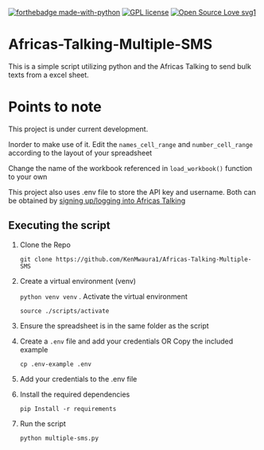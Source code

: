 [![forthebadge made-with-python](http://ForTheBadge.com/images/badges/made-with-python.svg)](https://www.python.org/)
[![GPL license](https://img.shields.io/badge/License-GPL-blue.svg)](http://perso.crans.org/besson/LICENSE.html)
[![Open Source Love svg1](https://badges.frapsoft.com/os/v1/open-source.svg?v=103)](https://github.com/ellerbrock/open-source-badges/)
# Africas-Talking-Multiple-SMS 
This is a simple script utilizing python and the Africas Talking to send bulk texts from a excel sheet.
# Points to note
This project is under current development.

Inorder to make use of it. Edit the `names_cell_range` and `number_cell_range` according to the layout of your spreadsheet

Change the name of the workbook referenced in `load_workbook()` function to your own
 
This project also uses .env file to store the API key and username. 
Both can be obtained by [signing up/logging into Africas Talking](https://www.account.africastalking.com/)
## Executing the script
1. Clone the Repo 
   
    `git clone https://github.com/KenMwaura1/Africas-Talking-Multiple-SMS`
2. Create a virtual environment (venv)
   
   `python venv venv`
 .   Activate the virtual environment
      
      `source ./scripts/activate`
3. Ensure the spreadsheet is in the same folder as the script
 
4. Create a `.env` file and add your credentials 
   OR Copy the included example
   
    `cp .env-example .env `
5. Add your credentials to the .env file

6. Install the required dependencies
   
    `pip Install -r requirements`
7. Run the script 

    `python multiple-sms.py`


